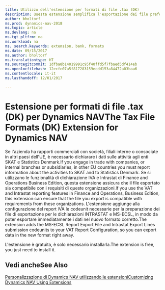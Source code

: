 ```yaml
---
title: Utilizzo dell'estensione per formati di file .tax (DK)
description: Questa estensione semplifica l'esportazione dei file preformattati per soddisfare i requisiti bancari per l'invio elettronico.
author: bholtorf
ms.prod: dynamics-nav-2018
ms.topic: article
ms.devlang: na
ms.tgt_pltfrm: na
ms.workload: na
ms. search.keywords: extension, bank, formats
ms.date: 09/15/2017
ms.author: bholtorf
ms.translationtype: HT
ms.sourcegitcommit: 1dfba8b14019991c95f40ffd5f7fbaed5df414eb
ms.openlocfilehash: 12ecfc07a5f817283159ecdd153a84472a03baa6
ms.contentlocale: it-it
ms.lasthandoff: 12/01/2017

---
```


# <a name="the-tax-file-formats-dk-extension-for-dynamics-nav"></a><span data-ttu-id="13ca0-103">Estensione per formati di file .tax (DK) per Dynamics NAV</span><span class="sxs-lookup"><span data-stu-id="13ca0-103">The Tax File Formats (DK) Extension for Dynamics NAV</span></span>
<span data-ttu-id="13ca0-104">Se l'azienda ha rapporti commerciali con società, filiali interne o consociate in altri paesi dell'UE, è necessario dichiarare i dati sulle attività agli enti SKAT e Statistics Denmark.</span><span class="sxs-lookup"><span data-stu-id="13ca0-104">If you engage in trade with companies, or internal branches or subsidiaries, in other EU countries you must report information about the activities to SKAT and to Statistics Denmark.</span></span> <span data-ttu-id="13ca0-105">Se si utilizzano le funzionalità di dichiarazione IVA e Intrastat di Finance and Operations Business Edition, questa estensione assicura che il file esportato sia compatibile con i requisiti di queste organizzazioni.</span><span class="sxs-lookup"><span data-stu-id="13ca0-105">If you use the VAT and Intrastat reporting features in Finance and Operations, Business Edition, this extension can ensure that the file you export is compatible with requirements from these organizations.</span></span> <span data-ttu-id="13ca0-106">L'estensione aggiunge alla configurazione del report IVA le codeunit necessarie per la preparazione dei file di esportazione per le dichiarazioni INTRASTAT e MS-ECSL, in modo da poter esportare immediatamente i dati nel nuovo formato corretto.</span><span class="sxs-lookup"><span data-stu-id="13ca0-106">The extension adds the MS-ECSL Report Export File and Intrastat Export Lines submission codeunits to your VAT Report Configuration, so you can export data in the new format right away.</span></span>

<span data-ttu-id="13ca0-107">L'estensione è gratuita, è solo necessario installarla.</span><span class="sxs-lookup"><span data-stu-id="13ca0-107">The extension is free, you just need to install it.</span></span> 

## <a name="see-also"></a><span data-ttu-id="13ca0-108">Vedi anche</span><span class="sxs-lookup"><span data-stu-id="13ca0-108">See Also</span></span>
[<span data-ttu-id="13ca0-109">Personalizzazione di Dynamics NAV utilizzando le estensioni</span><span class="sxs-lookup"><span data-stu-id="13ca0-109">Customizing Dynamics NAV Using Extensions</span></span>](ui-extensions.md)
